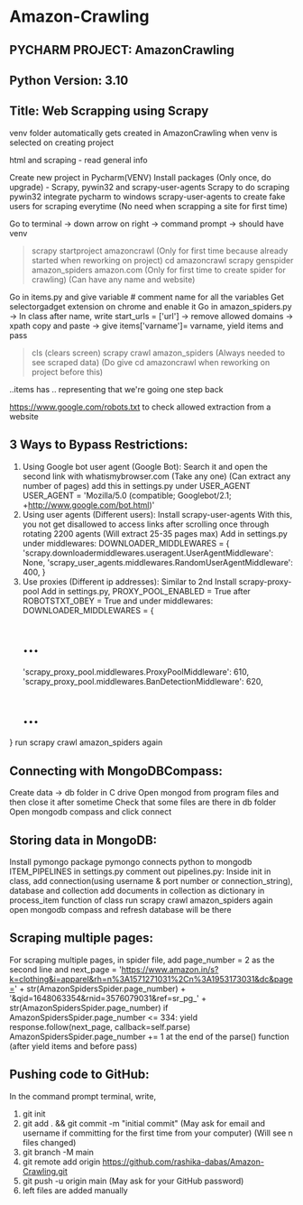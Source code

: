 # Amazon-Crawling
## PYCHARM PROJECT: AmazonCrawling
## Python Version: 3.10
## Title: Web Scrapping using Scrapy

venv folder automatically gets created in AmazonCrawling when venv is selected on creating project

html and scraping - read general info

Create new project in Pycharm(VENV)
Install packages (Only once, do upgrade) - Scrapy, pywin32 and scrapy-user-agents
Scrapy to do scraping
pywin32 integrate pycharm to windows
scrapy-user-agents to create fake users for scraping everytime (No need when scrapping a site for first time)

Go to terminal -> down arrow on right -> command prompt -> should have venv

> scrapy startproject amazoncrawl (Only for first time because already started when reworking on project)
> cd amazoncrawl
> scrapy genspider amazon_spiders amazon.com (Only for first time to create spider for crawling) (Can have any name and website)

Go in items.py and give variable # comment name for all the variables
Get selectorgadget extension on chrome and enable it
Go in amazon_spiders.py -> In class after name, write start_urls = ['url'] -> remove allowed domains -> xpath copy and paste -> give items['varname']= varname, yield items and pass

> cls (clears screen)
> scrapy crawl amazon_spiders (Always needed to see scraped data) (Do give cd amazoncrawl when reworking on project before this)

..items has .. representing that we're going one step back

https://www.google.com/robots.txt to check allowed extraction from a website

## 3 Ways to Bypass Restrictions:
1. Using Google bot user agent (Google Bot): Search it and open the second link with whatismybrowser.com (Take any one) (Can extract any number of pages)
add this in settings.py under USER_AGENT
USER_AGENT = 'Mozilla/5.0 (compatible; Googlebot/2.1; +http://www.google.com/bot.html)'
2. Using user agents (Different users):
Install scrapy-user-agents
With this, you not get disallowed to access links after scrolling once through rotating 2200 agents (Will extract 25-35 pages max)
Add in settings.py under middlewares:
DOWNLOADER_MIDDLEWARES = {
    'scrapy.downloadermiddlewares.useragent.UserAgentMiddleware': None,
    'scrapy_user_agents.middlewares.RandomUserAgentMiddleware': 400,
}
3. Use proxies (Different ip addresses):
Similar to 2nd
Install scrapy-proxy-pool
Add in settings.py, PROXY_POOL_ENABLED = True after ROBOTSTXT_OBEY = True and under middlewares:
DOWNLOADER_MIDDLEWARES = {
    # ...
    'scrapy_proxy_pool.middlewares.ProxyPoolMiddleware': 610,
    'scrapy_proxy_pool.middlewares.BanDetectionMiddleware': 620,
    # ...
}
run scrapy crawl amazon_spiders again

## Connecting with MongoDBCompass:
Create data -> db folder in C drive
Open mongod from program files and then close it after sometime
Check that some files are there in db folder
Open mongodb compass and click connect

## Storing data in MongoDB:
Install pymongo package
pymongo connects python to mongodb
ITEM_PIPELINES in settings.py comment out
pipelines.py:
Inside init in class, add connection(using username & port number or connection_string), database and collection 
add documents in collection as dictionary in process_item function of class
run scrapy crawl amazon_spiders again
open mongodb compass and refresh
database will be there

## Scraping multiple pages:
For scraping multiple pages, in spider file, add page_number = 2 as the second line and
next_page = 'https://www.amazon.in/s?k=clothing&i=apparel&rh=n%3A1571271031%2Cn%3A1953173031&dc&page=' + str(AmazonSpidersSpider.page_number) + '&qid=1648063354&rnid=3576079031&ref=sr_pg_' + str(AmazonSpidersSpider.page_number)
if AmazonSpidersSpider.page_number <= 334:
    yield response.follow(next_page, callback=self.parse)
    AmazonSpidersSpider.page_number += 1
at the end of the parse() function (after yield items and before pass)

## Pushing code to GitHub:
In the command prompt terminal, write,
1. git init
2. git add . && git commit -m "initial commit" (May ask for email and username if committing for the first time from your computer) (Will see n files changed)
3. git branch -M main
4. git remote add origin https://github.com/rashika-dabas/Amazon-Crawling.git
5. git push -u origin main (May ask for your GitHub password)
6. left files are added manually
